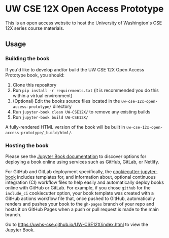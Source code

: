 # UW CSE 12X Open Access Prototype

This is an open access website to host the University of Washington's CSE 12X series course materials.

## Usage

### Building the book

If you'd like to develop and/or build the UW CSE 12X Open Access Prototype book, you should:

1. Clone this repository
2. Run `pip install -r requirements.txt` (it is recommended you do this within a virtual environment)
3. (Optional) Edit the books source files located in the `uw-cse-12x-open-access-prototype/` directory
4. Run `jupyter-book clean UW-CSE12X/` to remove any existing builds
5. Run `jupyter-book build UW-CSE12X/`

A fully-rendered HTML version of the book will be built in `uw-cse-12x-open-access-prototype/_build/html/`.

### Hosting the book

Please see the [Jupyter Book documentation](https://jupyterbook.org/publish/web.html) to discover options for deploying a book online using services such as GitHub, GitLab, or Netlify.

For GitHub and GitLab deployment specifically, the [cookiecutter-jupyter-book](https://github.com/executablebooks/cookiecutter-jupyter-book) includes templates for, and information about, optional continuous integration (CI) workflow files to help easily and automatically deploy books online with GitHub or GitLab. For example, if you chose `github` for the `include_ci` cookiecutter option, your book template was created with a GitHub actions workflow file that, once pushed to GitHub, automatically renders and pushes your book to the `gh-pages` branch of your repo and hosts it on GitHub Pages when a push or pull request is made to the main branch.

Go to https://uwhs-cse.github.io/UW-CSE12X/index.html to view the Jupyter Book.